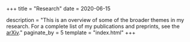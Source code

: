 +++
title = "Research"
date = 2020-06-15

description = "This is an overview of some of the broader themes in my research. For a complete list of my publications and preprints, see the [arXiv](https://arxiv.org/find/math/1/au:+Neeman_J/0/1/0/all/0/1)."
paginate_by = 5
template = "index.html"
+++

